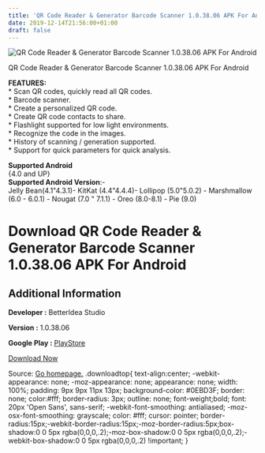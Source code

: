 ```yaml
---
title: 'QR Code Reader & Generator Barcode Scanner 1.0.38.06 APK For Android'
date: 2019-12-14T21:56:00+01:00
draft: false
---
```


![QR Code Reader & Generator Barcode Scanner 1.0.38.06 APK For Android](https://i1.wp.com/apkhome.net/wp-content/uploads/2019/12/QR-Code-Reader-Generator-Barcode-Scanner-1.0.38.06.png "QR Code Reader & Generator Barcode Scanner 1.0.38.06 APK For Android")

  

QR Code Reader & Generator Barcode Scanner 1.0.38.06 APK For Android

**FEATURES:**  
\* Scan QR codes, quickly read all QR codes.  
\* Barcode scanner.  
\* Create a personalized QR code.  
\* Create QR code contacts to share.  
\* Flashlight supported for low light environments.  
\* Recognize the code in the images.  
\* History of scanning / generation supported.  
\* Support for quick parameters for quick analysis.

**Supported Android**  
{4.0 and UP}  
**Supported Android Version**:-  
Jelly Bean(4.1"4.3.1)- KitKat (4.4"4.4.4)- Lollipop (5.0"5.0.2) - Marshmallow (6.0 - 6.0.1) - Nougat (7.0 " 7.1.1) - Oreo (8.0-8.1) - Pie (9.0)

Download QR Code Reader & Generator Barcode Scanner 1.0.38.06 APK For Android
=============================================================================

Additional Information
----------------------

**Developer :** BetterIdea Studio

**Version :** 1.0.38.06

**Google Play :** [PlayStore](https://play.google.com/store/apps/details?id=com.betteridea.barcode.qrcode&hl=en)

  

[Download Now](https://store4app.co/post/qr-code-reader-amp-generator-barcode-scanner-1-0-38-06-apk-for-android_1576352691)

  
Source: [Go homepage.](https://store4app.co/post/qr-code-reader-amp-generator-barcode-scanner-1-0-38-06-apk-for-android_1576352691) .downloadtop{ text-align:center; -webkit-appearance: none; -moz-appearance: none; appearance: none; width: 100%; padding: 9px 9px 11px 13px; background-color: #0EBD3F; border: none; color:#fff; border-radius: 3px; outline: none; font-weight;bold; font: 20px 'Open Sans', sans-serif; -webkit-font-smoothing: antialiased; -moz-osx-font-smoothing: grayscale; color: #fff; cursor: pointer; border-radius:15px;-webkit-border-radius:15px;-moz-border-radius:5px;box-shadow:0 0 5px rgba(0,0,0,.2);-moz-box-shadow:0 0 5px rgba(0,0,0,.2);-webkit-box-shadow:0 0 5px rgba(0,0,0,.2) !important; }